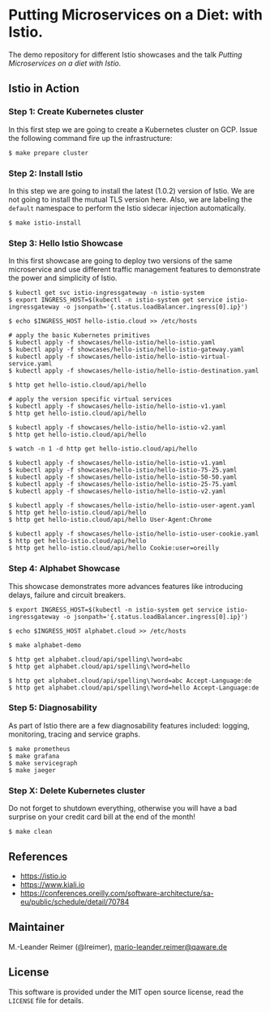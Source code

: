 # Putting Microservices on a Diet: with Istio.

The demo repository for different Istio showcases and the talk _Putting Microservices
on a diet with Istio._

## Istio in Action

### Step 1: Create Kubernetes cluster

In this first step we are going to create a Kubernetes cluster on GCP. Issue the
following command fire up the infrastructure:
```
$ make prepare cluster
```

### Step 2: Install Istio

In this step we are going to install the latest (1.0.2) version of Istio. We are
not going to install the mutual TLS version here. Also, we are labeling the `default`
namespace to perform the Istio sidecar injection automatically.

```
$ make istio-install
```

### Step 3: Hello Istio Showcase

In this first showcase are going to deploy two versions of the same microservice and
use different traffic management features to demonstrate the power and simplicity of Istio.

```
$ kubectl get svc istio-ingressgateway -n istio-system
$ export INGRESS_HOST=$(kubectl -n istio-system get service istio-ingressgateway -o jsonpath='{.status.loadBalancer.ingress[0].ip}')

$ echo $INGRESS_HOST hello-istio.cloud >> /etc/hosts

# apply the basic Kubernetes primitives
$ kubectl apply -f showcases/hello-istio/hello-istio.yaml
$ kubectl apply -f showcases/hello-istio/hello-istio-gateway.yaml
$ kubectl apply -f showcases/hello-istio/hello-istio-virtual-service.yaml
$ kubectl apply -f showcases/hello-istio/hello-istio-destination.yaml

$ http get hello-istio.cloud/api/hello

# apply the version specific virtual services
$ kubectl apply -f showcases/hello-istio/hello-istio-v1.yaml
$ http get hello-istio.cloud/api/hello

$ kubectl apply -f showcases/hello-istio/hello-istio-v2.yaml
$ http get hello-istio.cloud/api/hello

$ watch -n 1 -d http get hello-istio.cloud/api/hello

$ kubectl apply -f showcases/hello-istio/hello-istio-v1.yaml
$ kubectl apply -f showcases/hello-istio/hello-istio-75-25.yaml
$ kubectl apply -f showcases/hello-istio/hello-istio-50-50.yaml
$ kubectl apply -f showcases/hello-istio/hello-istio-25-75.yaml
$ kubectl apply -f showcases/hello-istio/hello-istio-v2.yaml

$ kubectl apply -f showcases/hello-istio/hello-istio-user-agent.yaml
$ http get hello-istio.cloud/api/hello
$ http get hello-istio.cloud/api/hello User-Agent:Chrome

$ kubectl apply -f showcases/hello-istio/hello-istio-user-cookie.yaml
$ http get hello-istio.cloud/api/hello
$ http get hello-istio.cloud/api/hello Cookie:user=oreilly
```

### Step 4: Alphabet Showcase

This showcase demonstrates more advances features like introducing delays,
failure and circuit breakers.

```
$ export INGRESS_HOST=$(kubectl -n istio-system get service istio-ingressgateway -o jsonpath='{.status.loadBalancer.ingress[0].ip}')

$ echo $INGRESS_HOST alphabet.cloud >> /etc/hosts

$ make alphabet-demo

$ http get alphabet.cloud/api/spelling\?word=abc
$ http get alphabet.cloud/api/spelling\?word=hello

$ http get alphabet.cloud/api/spelling\?word=abc Accept-Language:de
$ http get alphabet.cloud/api/spelling\?word=hello Accept-Language:de
```

### Step 5: Diagnosability

As part of Istio there are a few diagnosability features included: logging,
monitoring, tracing and service graphs.

```
$ make prometheus
$ make grafana
$ make servicegraph
$ make jaeger
```

### Step X: Delete Kubernetes cluster

Do not forget to shutdown everything, otherwise you will have a bad surprise on
your credit card bill at the end of the month!

```
$ make clean
```

## References

- https://istio.io
- https://www.kiali.io
- https://conferences.oreilly.com/software-architecture/sa-eu/public/schedule/detail/70784

## Maintainer

M.-Leander Reimer (@lreimer), <mario-leander.reimer@qaware.de>

## License

This software is provided under the MIT open source license, read the `LICENSE`
file for details.
